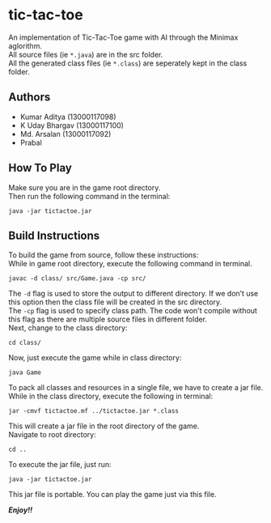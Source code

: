 # tic-tac-toe
An implementation of Tic-Tac-Toe game with AI through the Minimax aglorithm.  
All source files (ie ```*.java```) are in the src folder.  
All the generated class files (ie ```*.class```) are seperately kept in the class folder.  

## Authors
* Kumar Aditya (13000117098)
* K Uday Bhargav (13000117100)
* Md. Arsalan (13000117092)
* Prabal  

## How To Play 
Make sure you are in the game root directory.  
Then run the following command in the terminal: 
```console
java -jar tictactoe.jar
```

## Build Instructions
To build the game from source, follow these instructions:  
While in game root directory, execute the following command in terminal.
```console
javac -d class/ src/Game.java -cp src/
```
The ```-d``` flag is used to store the output to different directory. If we don’t use this option then the class file will be created in the src directory.  
The ```-cp``` flag is used to specify class path.  The code won't compile without this flag as there are multiple source files in different folder.  
Next, change to the class directory:  
```console
cd class/
```  
  
Now, just execute the game while in class directory:  
```console
java Game
```  
To pack all classes and resources in a single file, we have to create a jar file.  
While in the class directory, execute the following in terminal:  
```console
jar -cmvf tictactoe.mf ../tictactoe.jar *.class
```  
This will create a jar file in the root directory of the game.  
Navigate to root directory:  
```console
cd ..
```  
To execute the jar file, just run:  
```console
java -jar tictactoe.jar
```
This jar file is portable. You can play the game just via this file.  
  

***Enjoy!!***